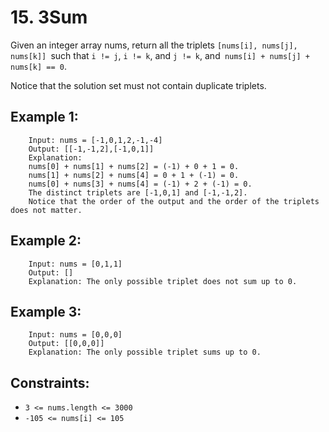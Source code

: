 # 15. 3Sum

Given an integer array nums, return all the triplets `[nums[i], nums[j], nums[k]] `such that `i != j`, `i != k`, and `j != k`, and` nums[i] + nums[j] + nums[k] == 0`.

Notice that the solution set must not contain duplicate triplets.

 

## Example 1:

        Input: nums = [-1,0,1,2,-1,-4]
        Output: [[-1,-1,2],[-1,0,1]]
        Explanation: 
        nums[0] + nums[1] + nums[2] = (-1) + 0 + 1 = 0.
        nums[1] + nums[2] + nums[4] = 0 + 1 + (-1) = 0.
        nums[0] + nums[3] + nums[4] = (-1) + 2 + (-1) = 0.
        The distinct triplets are [-1,0,1] and [-1,-1,2].
        Notice that the order of the output and the order of the triplets does not matter.
## Example 2:

        Input: nums = [0,1,1]
        Output: []
        Explanation: The only possible triplet does not sum up to 0.
## Example 3:

        Input: nums = [0,0,0]
        Output: [[0,0,0]]
        Explanation: The only possible triplet sums up to 0.
 

## Constraints:

* `3 <= nums.length <= 3000`
* `-105 <= nums[i] <= 105`